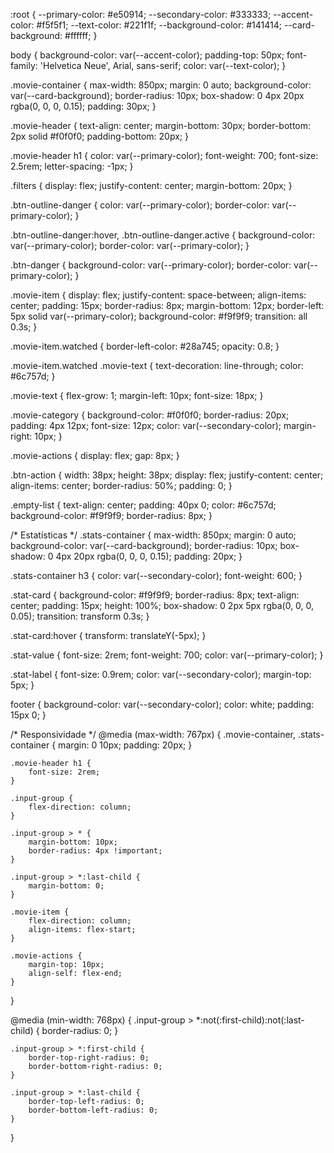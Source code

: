 :root {
    --primary-color: #e50914;
    --secondary-color: #333333;
    --accent-color: #f5f5f1;
    --text-color: #221f1f;
    --background-color: #141414;
    --card-background: #ffffff;
}

body {
    background-color: var(--accent-color);
    padding-top: 50px;
    font-family: 'Helvetica Neue', Arial, sans-serif;
    color: var(--text-color);
}

.movie-container {
    max-width: 850px;
    margin: 0 auto;
    background-color: var(--card-background);
    border-radius: 10px;
    box-shadow: 0 4px 20px rgba(0, 0, 0, 0.15);
    padding: 30px;
}

.movie-header {
    text-align: center;
    margin-bottom: 30px;
    border-bottom: 2px solid #f0f0f0;
    padding-bottom: 20px;
}

.movie-header h1 {
    color: var(--primary-color);
    font-weight: 700;
    font-size: 2.5rem;
    letter-spacing: -1px;
}

.filters {
    display: flex;
    justify-content: center;
    margin-bottom: 20px;
}

.btn-outline-danger {
    color: var(--primary-color);
    border-color: var(--primary-color);
}

.btn-outline-danger:hover, .btn-outline-danger.active {
    background-color: var(--primary-color);
    border-color: var(--primary-color);
}

.btn-danger {
    background-color: var(--primary-color);
    border-color: var(--primary-color);
}

.movie-item {
    display: flex;
    justify-content: space-between;
    align-items: center;
    padding: 15px;
    border-radius: 8px;
    margin-bottom: 12px;
    border-left: 5px solid var(--primary-color);
    background-color: #f9f9f9;
    transition: all 0.3s;
}

.movie-item.watched {
    border-left-color: #28a745;
    opacity: 0.8;
}

.movie-item.watched .movie-text {
    text-decoration: line-through;
    color: #6c757d;
}

.movie-text {
    flex-grow: 1;
    margin-left: 10px;
    font-size: 18px;
}

.movie-category {
    background-color: #f0f0f0;
    border-radius: 20px;
    padding: 4px 12px;
    font-size: 12px;
    color: var(--secondary-color);
    margin-right: 10px;
}

.movie-actions {
    display: flex;
    gap: 8px;
}

.btn-action {
    width: 38px;
    height: 38px;
    display: flex;
    justify-content: center;
    align-items: center;
    border-radius: 50%;
    padding: 0;
}

.empty-list {
    text-align: center;
    padding: 40px 0;
    color: #6c757d;
    background-color: #f9f9f9;
    border-radius: 8px;
}

/* Estatísticas */
.stats-container {
    max-width: 850px;
    margin: 0 auto;
    background-color: var(--card-background);
    border-radius: 10px;
    box-shadow: 0 4px 20px rgba(0, 0, 0, 0.15);
    padding: 20px;
}

.stats-container h3 {
    color: var(--secondary-color);
    font-weight: 600;
}

.stat-card {
    background-color: #f9f9f9;
    border-radius: 8px;
    text-align: center;
    padding: 15px;
    height: 100%;
    box-shadow: 0 2px 5px rgba(0, 0, 0, 0.05);
    transition: transform 0.3s;
}

.stat-card:hover {
    transform: translateY(-5px);
}

.stat-value {
    font-size: 2rem;
    font-weight: 700;
    color: var(--primary-color);
}

.stat-label {
    font-size: 0.9rem;
    color: var(--secondary-color);
    margin-top: 5px;
}

footer {
    background-color: var(--secondary-color);
    color: white;
    padding: 15px 0;
}

/* Responsividade */
@media (max-width: 767px) {
    .movie-container, .stats-container {
        margin: 0 10px;
        padding: 20px;
    }
    
    .movie-header h1 {
        font-size: 2rem;
    }
    
    .input-group {
        flex-direction: column;
    }
    
    .input-group > * {
        margin-bottom: 10px;
        border-radius: 4px !important;
    }
    
    .input-group > *:last-child {
        margin-bottom: 0;
    }
    
    .movie-item {
        flex-direction: column;
        align-items: flex-start;
    }
    
    .movie-actions {
        margin-top: 10px;
        align-self: flex-end;
    }
}

@media (min-width: 768px) {
    .input-group > *:not(:first-child):not(:last-child) {
        border-radius: 0;
    }
    
    .input-group > *:first-child {
        border-top-right-radius: 0;
        border-bottom-right-radius: 0;
    }
    
    .input-group > *:last-child {
        border-top-left-radius: 0;
        border-bottom-left-radius: 0;
    }
}
 
 

